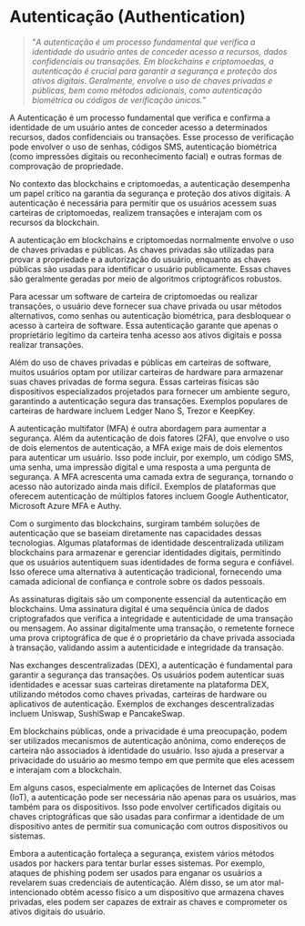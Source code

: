 # Autenticação (Authentication)

>"*A autenticação é um processo fundamental que verifica a identidade do usuário antes de conceder acesso a recursos, dados confidenciais ou transações. Em blockchains e criptomoedas, a autenticação é crucial para garantir a segurança e proteção dos ativos digitais. Geralmente, envolve o uso de chaves privadas e públicas, bem como métodos adicionais, como autenticação biométrica ou códigos de verificação únicos.*"

A Autenticação é um processo fundamental que verifica e confirma a identidade de um usuário antes de conceder acesso a determinados recursos, dados confidenciais ou transações. Esse processo de verificação pode envolver o uso de senhas, códigos SMS, autenticação biométrica (como impressões digitais ou reconhecimento facial) e outras formas de comprovação de propriedade.

No contexto das blockchains e criptomoedas, a autenticação desempenha um papel crítico na garantia da segurança e proteção dos ativos digitais. A autenticação é necessária para permitir que os usuários acessem suas carteiras de criptomoedas, realizem transações e interajam com os recursos da blockchain.

A autenticação em blockchains e criptomoedas normalmente envolve o uso de chaves privadas e públicas. As chaves privadas são utilizadas para provar a propriedade e a autorização do usuário, enquanto as chaves públicas são usadas para identificar o usuário publicamente. Essas chaves são geralmente geradas por meio de algoritmos criptográficos robustos.

Para acessar um software de carteira de criptomoedas ou realizar transações, o usuário deve fornecer sua chave privada ou usar métodos alternativos, como senhas ou autenticação biométrica, para desbloquear o acesso à carteira de software. Essa autenticação garante que apenas o proprietário legítimo da carteira tenha acesso aos ativos digitais e possa realizar transações.

Além do uso de chaves privadas e públicas em carteiras de software, muitos usuários optam por utilizar carteiras de hardware para armazenar suas chaves privadas de forma segura. Essas carteiras físicas são dispositivos especializados projetados para fornecer um ambiente seguro, garantindo a autenticação segura das transações. Exemplos populares de carteiras de hardware incluem Ledger Nano S, Trezor e KeepKey.

A autenticação multifator (MFA) é outra abordagem para aumentar a segurança. Além da autenticação de dois fatores (2FA), que envolve o uso de dois elementos de autenticação, a MFA exige mais de dois elementos para autenticar um usuário. Isso pode incluir, por exemplo, um código SMS, uma senha, uma impressão digital e uma resposta a uma pergunta de segurança. A MFA acrescenta uma camada extra de segurança, tornando o acesso não autorizado ainda mais difícil. Exemplos de plataformas que oferecem autenticação de múltiplos fatores incluem Google Authenticator, Microsoft Azure MFA e Authy.

Com o surgimento das blockchains, surgiram também soluções de autenticação que se baseiam diretamente nas capacidades dessas tecnologias. Algumas plataformas de identidade descentralizada utilizam blockchains para armazenar e gerenciar identidades digitais, permitindo que os usuários autentiquem suas identidades de forma segura e confiável. Isso oferece uma alternativa à autenticação tradicional, fornecendo uma camada adicional de confiança e controle sobre os dados pessoais.

As assinaturas digitais são um componente essencial da autenticação em blockchains. Uma assinatura digital é uma sequência única de dados criptografados que verifica a integridade e autenticidade de uma transação ou mensagem. Ao assinar digitalmente uma transação, o remetente fornece uma prova criptográfica de que é o proprietário da chave privada associada à transação, validando assim a autenticidade e integridade da transação.

Nas exchanges descentralizadas (DEX), a autenticação é fundamental para garantir a segurança das transações. Os usuários podem autenticar suas identidades e acessar suas carteiras diretamente na plataforma DEX, utilizando métodos como chaves privadas, carteiras de hardware ou aplicativos de autenticação. Exemplos de exchanges descentralizadas incluem Uniswap, SushiSwap e PancakeSwap.

Em blockchains públicas, onde a privacidade é uma preocupação, podem ser utilizados mecanismos de autenticação anônima, como endereços de carteira não associados à identidade do usuário. Isso ajuda a preservar a privacidade do usuário ao mesmo tempo em que permite que eles acessem e interajam com a blockchain.

Em alguns casos, especialmente em aplicações de Internet das Coisas (IoT), a autenticação pode ser necessária não apenas para os usuários, mas também para os dispositivos. Isso pode envolver certificados digitais ou chaves criptográficas que são usadas para confirmar a identidade de um dispositivo antes de permitir sua comunicação com outros dispositivos ou sistemas.

Embora a autenticação fortaleça a segurança, existem vários métodos usados ​​por hackers para tentar burlar esses sistemas. Por exemplo, ataques de phishing podem ser usados ​​para enganar os usuários a revelarem suas credenciais de autenticação. Além disso, se um ator mal-intencionado obtém acesso físico a um dispositivo que armazena chaves privadas, eles podem ser capazes de extrair as chaves e comprometer os ativos digitais do usuário.

